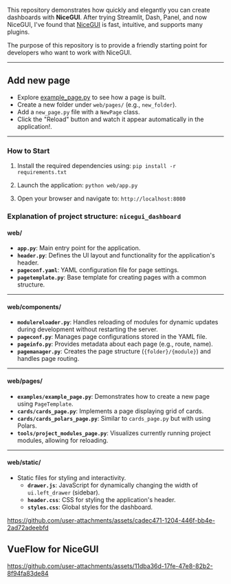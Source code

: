
This repository demonstrates how quickly and elegantly you can create dashboards with **NiceGUI**. After trying Streamlit, Dash, Panel, and now NiceGUI, I've found that [NiceGUI](https://nicegui.io/) is fast, intuitive, and supports many plugins.

The purpose of this repository is to provide a friendly starting point for developers who want to work with NiceGUI.

----------

## Add new page  
  
- Explore [example_page.py](web%2Fpages%2Fexamples%2Fexample_page.py) to see how a page is built.  
- Create a new folder under `web/pages/` (e.g., `new_folder`).  
- Add a `new_page.py` file with a `NewPage` class.  
- Click the "Reload" button and watch it appear automatically in the application!.  
  
----------  
  ### **How to Start**

1.  Install the required dependencies using:
    `pip install -r requirements.txt` 
    
2.  Launch the application:
    `python web/app.py` 
    
3.  Open your browser and navigate to:
    `http://localhost:8080`



### Explanation of project structure: `nicegui_dashboard`

#### **web/**

-   **`app.py`**: Main entry point for the application.
-   **`header.py`**: Defines the UI layout and functionality for the application's header.
-   **`pageconf.yaml`**: YAML configuration file for page settings.
-   **`pagetemplate.py`**: Base template for creating pages with a common structure.

----------

#### **web/components/**

-   **`modulereloader.py`**: Handles reloading of modules for dynamic updates during development without restarting the server.
-   **`pageconf.py`**: Manages page configurations stored in the YAML file.
-   **`pageinfo.py`**: Provides metadata about each page (e.g., route, name).
-   **`pagemanager.py`**: Creates the page structure (`{folder}/{module}`) and handles page routing.

----------

#### **web/pages/**

-   **`examples/example_page.py`**: Demonstrates how to create a new page using `PageTemplate`.
-   **`cards/cards_page.py`**: Implements a page displaying grid of cards.
-   **`cards/cards_polars_page.py`**: Similar to `cards_page.py` but with using Polars.
-   **`tools/project_modules_page.py`**: Visualizes currently running project modules, allowing for reloading.

----------

#### **web/static/**

-   Static files for styling and interactivity.
    -   **`drawer.js`**: JavaScript for dynamically changing the width of `ui.left_drawer` (sidebar).
    -   **`header.css`**: CSS for styling the application's header.
    -   **`styles.css`**: Global styles for the dashboard.






https://github.com/user-attachments/assets/cadec471-1204-446f-bb4e-2ad72adeebfd

## VueFlow for NiceGUI

https://github.com/user-attachments/assets/11dba36d-17fe-47e8-82b2-8f94fa83de84










